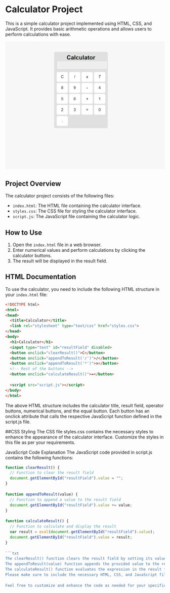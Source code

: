 # Calculator Project

This is a simple calculator project implemented using HTML, CSS, and JavaScript. It provides basic arithmetic operations and allows users to perform calculations with ease.

![Calculator Output](output.png)

## Project Overview

The calculator project consists of the following files:

- `index.html`: The HTML file containing the calculator interface.
- `styles.css`: The CSS file for styling the calculator interface.
- `script.js`: The JavaScript file containing the calculator logic.

## How to Use

1. Open the `index.html` file in a web browser.
2. Enter numerical values and perform calculations by clicking the calculator buttons.
3. The result will be displayed in the result field.

## HTML Documentation

To use the calculator, you need to include the following HTML structure in your `index.html` file:

```html
<!DOCTYPE html>
<html>
<head>
  <title>Calculator</title>
  <link rel="stylesheet" type="text/css" href="styles.css">
</head>
<body>
  <h1>Calculator</h1>
  <input type="text" id="resultField" disabled>
  <button onclick="clearResult()">C</button>
  <button onclick="appendToResult('/')">/</button>
  <button onclick="appendToResult('*')">x</button>
  <!-- Rest of the buttons -->
  <button onclick="calculateResult()">=</button>
  
  <script src="script.js"></script>
</body>
</html>
```
The above HTML structure includes the calculator title, result field, operator buttons, numerical buttons, and the equal button. Each button has an onclick attribute that calls the respective JavaScript function defined in the script.js file.

##CSS Styling
The CSS file styles.css contains the necessary styles to enhance the appearance of the calculator interface. Customize the styles in this file as per your requirements.

JavaScript Code Explanation
The JavaScript code provided in script.js contains the following functions:


```js
function clearResult() {
  // Function to clear the result field
  document.getElementById("resultField").value = "";
}

function appendToResult(value) {
  // Function to append a value to the result field
  document.getElementById("resultField").value += value;
}

function calculateResult() {
  // Function to calculate and display the result
  var result = eval(document.getElementById("resultField").value);
  document.getElementById("resultField").value = result;
}

```txt
The clearResult() function clears the result field by setting its value to an empty string.
The appendToResult(value) function appends the provided value to the result field.
The calculateResult() function evaluates the expression in the result field using the eval() function and displays the result in the result field.
Please make sure to include the necessary HTML, CSS, and JavaScript files in your project, and link the JavaScript functions to the respective buttons in the calculator interface.

Feel free to customize and enhance the code as needed for your specific requirements.
